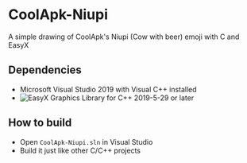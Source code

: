 # CoolApk-Niupi
A simple drawing of CoolApk's Niupi (Cow with beer) emoji with C and EasyX

## Dependencies

- Microsoft Visual Studio 2019 with Visual C++ installed
- ![EasyX Graphics Library for C++](https://easyx.cn/) 2019-5-29 or later

## How to build

- Open `CoolApk-Niupi.sln` in Visual Studio
- Build it just like other C/C++ projects
